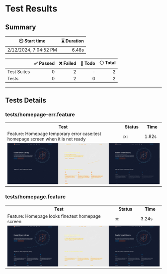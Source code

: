 # Test Results
  ## Summary
  
| :clock10: Start time | :hourglass: Duration |
| --- | ---: |
|2/12/2024, 7:04:52 PM|6.48s|

| | :white_check_mark: Passed | :x: Failed | :construction: Todo | :white_circle: Total |
| --- | ---: | ---: | ---:| ---: |
|Test Suites|0|2|-|2|
|Tests|0|2|0|2|



  ---
  ## Tests Details
  ### tests/homepage-err.feature
<table>
<tr><th>Test</th><th>Status</th><th>Time</th></tr>
<tr><td>Feature: Homepage temporary error case:test homepage screen when it is not ready</td><td>:x:</td><td>1.82s</td></tr>
<tr><td colspan="3"><img src="https://github.com/exadel-inc/esl/blob/diff-report/homepage-err-feature-feature-homepage-temporary-error-case-test-homepage-screen-when-it-is-not-ready-1-snap-diff.png?raw=true" alt="Test Diff homepage-err-feature-feature-homepage-temporary-error-case-test-homepage-screen-when-it-is-not-ready-1-snap-diff.png"/></td></tr></table>

### tests/homepage.feature
<table>
<tr><th>Test</th><th>Status</th><th>Time</th></tr>
<tr><td>Feature: Homepage looks fine:test homepage screen</td><td>:x:</td><td>3.24s</td></tr>
<tr><td colspan="3"><img src="https://github.com/exadel-inc/esl/blob/diff-report/homepage-feature-feature-homepage-looks-fine-test-homepage-screen-1-snap-diff.png?raw=true" alt="Test Diff homepage-feature-feature-homepage-looks-fine-test-homepage-screen-1-snap-diff.png"/></td></tr></table>


